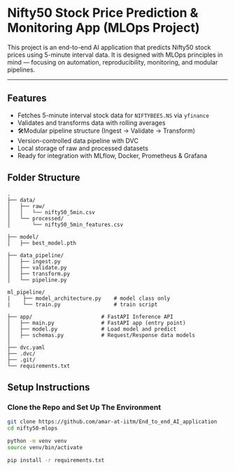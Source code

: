 # Nifty50 Stock Price Prediction & Monitoring App (MLOps Project)

This project is an end-to-end AI application that predicts Nifty50 stock prices using 5-minute interval data. It is designed with MLOps principles in mind — focusing on automation, reproducibility, monitoring, and modular pipelines.

---

## Features
- Fetches 5-minute interval stock data for `NIFTYBEES.NS` via `yfinance`
- Validates and transforms data with rolling averages
- 🛠Modular pipeline structure (Ingest → Validate → Transform)
- Version-controlled data pipeline with DVC
- Local storage of raw and processed datasets
- Ready for integration with MLflow, Docker, Prometheus & Grafana


## Folder Structure
```
.
├── data/
│   ├── raw/
│   │   └── nifty50_5min.csv
│   └── processed/
│       └── nifty50_5min_features.csv

├── model/                      
│   ├── best_model.pth

├── data_pipeline/
│   ├── ingest.py
│   ├── validate.py
│   ├── transform.py
│   └── pipeline.py

ml_pipeline/
|    ├── model_architecture.py    # model class only
|    └── train.py                 # train script

├── app/                      # FastAPI Inference API
│   ├── main.py               # FastAPI app (entry point)
│   ├── model.py              # Load model and predict
│   ├── schemas.py            # Request/Response data models
│
├── dvc.yaml
├── .dvc/
├── .git/
└── requirements.txt
```


## Setup Instructions

### Clone the Repo and Set Up The Environment

```bash
git clone https://github.com/amar-at-iitm/End_to_end_AI_application
cd nifty50-mlops
```
````bash
python -m venv venv
source venv/bin/activate
````
```bash
pip install -r requirements.txt
```
